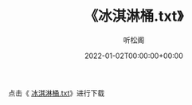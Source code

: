 ﻿---
title:  《冰淇淋桶.txt》
date:   2022-01-02T00:00:00+00:00
author: 听松阁
layout: post
permalink: /冰淇淋桶/
categories: 小说
tags: [小说]
---

点击《 [冰淇淋桶.txt](http://img.660000.xyz/bookstukust/book/bntxt/10/冰淇淋桶.txt)》进行下载
